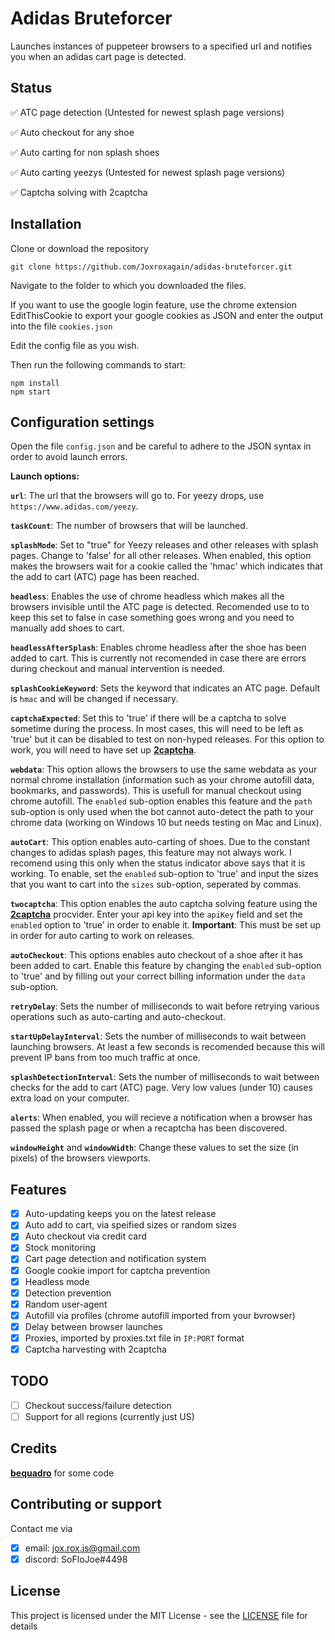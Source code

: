 # Adidas Bruteforcer

Launches instances of puppeteer browsers to a specified url and notifies you when an adidas cart page is detected.

## Status
:white_check_mark: ATC page detection (Untested for newest splash page versions) 

:white_check_mark: Auto checkout for any shoe

:white_check_mark: Auto carting for non splash shoes

:white_check_mark: Auto carting yeezys (Untested for newest splash page versions) 

:white_check_mark: Captcha solving with 2captcha


## Installation
Clone or download the repository

```
git clone https://github.com/Joxroxagain/adidas-bruteforcer.git
```
Navigate to the folder to which you downloaded the files.

If you want to use the google login feature, use the chrome extension EditThisCookie to export your google cookies as JSON and enter the output into the file ```cookies.json```

Edit the config file as you wish.

Then run the following commands to start:
```
npm install
npm start
```

## Configuration settings
Open the file ```config.json``` and be careful to adhere to the JSON syntax in order to avoid launch errors.

**Launch options:**

**```url```**: The url that the browsers will go to. For yeezy drops, use ```https://www.adidas.com/yeezy```.

**```taskCount```**: The number of browsers that will be launched.

**```splashMode```**: Set to "true" for Yeezy releases and other releases with splash pages. Change to 'false' for all other releases. When enabled, this option makes the browsers wait for a cookie called the 'hmac' which indicates that the add to cart (ATC) page has been reached.

**```headless```**: Enables the use of chrome headless which makes all the browsers invisible until the ATC page is detected. Recomended use to to keep this set to false in case something goes wrong and you need to manually add shoes to cart.

**```headlessAfterSplash```**: Enables chrome headless after the shoe has been added to cart. This is currently not recomended in case there are errors during checkout and manual intervention is needed.

**```splashCookieKeyword```**: Sets the keyword that indicates an ATC page. Default is `hmac` and will be changed if necessary.

**```captchaExpected```**: Set this to 'true' if there will be a captcha to solve sometime during the process. In most cases, this will need to be left as 'true' but it can be disabled to test on non-hyped releases. For this option to work, you will need to have set up [<b>2captcha</b>](https://2captcha.com?from=5308824).

**```webdata```**: This option allows the browsers to use the same webdata as your normal chrome installation (information such as your chrome autofill data, bookmarks, and passwords). This is usefull for manual checkout using chrome autofill. The ```enabled``` sub-option enables this feature and the ```path``` sub-option is only used when the bot cannot auto-detect the path to your chrome data (working on Windows 10 but needs testing on Mac and Linux).

**```autoCart```**: This option enables auto-carting of shoes. Due to the constant changes to adidas splash pages, this feature may not always work. I recomend using this only when the status indicator above says that it is working. To enable, set the ```enabled``` sub-option to 'true' and input the sizes that you want to cart into the ```sizes``` sub-option, seperated by commas. 

**```twocaptcha```**: This option enables the auto captcha solving feature using the [<b>2captcha</b>](https://2captcha.com?from=5308824) procvider. Enter your api key into the ```apiKey``` field and set the ```enabled``` option to 'true' in order to enable it. **Important**: This must be set up in order for auto carting to work on releases.

**```autoCheckout```**: This options enables auto checkout of a shoe after it has been added to cart. Enable this feature by changing the ```enabled``` sub-option to 'true' and by filling out your correct billing information under the ```data``` sub-option.

**```retryDelay```**: Sets the number of milliseconds to wait before retrying various operations such as auto-carting and auto-checkout.

**```startUpDelayInterval```**: Sets the number of milliseconds to wait between launching browsers. At least a few seconds is recomended because this will prevent IP bans from too much traffic at once.

**```splashDetectionInterval```**: Sets the number of milliseconds to wait between checks for the add to cart (ATC) page. Very low values (under 10) causes extra load on your computer.

**```alerts```**: When enabled, you will recieve a notification when a browser has passed the splash page or when a recaptcha has been discovered.

**```windowHeight```** and **```windowWidth```**: Change these values to set the size (in pixels) of the browsers viewports. 

## Features
- [x] Auto-updating keeps you on the latest release
- [x] Auto add to cart, via speified sizes or random sizes
- [x] Auto checkout via credit card
- [x] Stock monitoring
- [x] Cart page detection and notification system
- [x] Google cookie import for captcha prevention
- [x] Headless mode
- [x] Detection prevention
- [x] Random user-agent
- [x] Autofill via profiles (chrome autofill imported from your bvrowser)
- [x] Delay between browser launches
- [x] Proxies, imported by proxies.txt file in `IP:PORT` format
- [x] Captcha harvesting with 2captcha

## TODO 
- [ ] Checkout success/failure detection
- [ ] Support for all regions (currently just US)

## Credits
[<b>bequadro</b>](https://github.com/bequadro/kju) for some code

## Contributing or support
Contact me via 
- [x] email: jox.rox.js@gmail.com
- [x] discord: SoFloJoe#4498

## License
This project is licensed under the MIT License - see the [LICENSE](LICENSE) file for details
